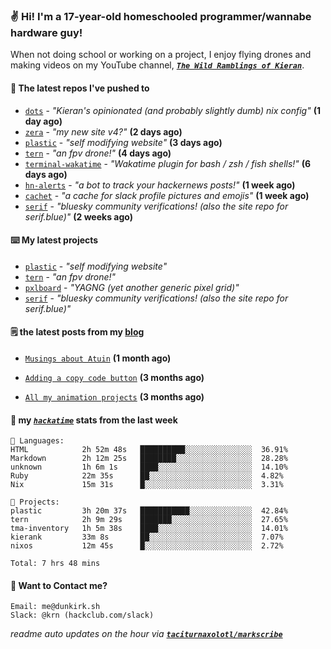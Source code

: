 ### ✌️ Hi! I'm a 17-year-old homeschooled programmer/wannabe hardware guy!

When not doing school or working on a project, I enjoy flying drones and making videos on my YouTube channel, [**_`The Wild Ramblings of Kieran`_**](https://youtube.com/@kieran.rambles).

#### 👷 The latest repos I've pushed to

- [`dots`](https://github.com/taciturnaxolotl/dots) - _"Kieran's opinionated (and probably slightly dumb) nix config"_ **(1 day ago)**
- [`zera`](https://github.com/taciturnaxolotl/zera) - _"my new site v4?"_ **(2 days ago)**
- [`plastic`](https://github.com/taciturnaxolotl/plastic) - _"self modifying website"_ **(3 days ago)**
- [`tern`](https://github.com/taciturnaxolotl/tern) - _"an fpv drone!"_ **(4 days ago)**
- [`terminal-wakatime`](https://github.com/hackclub/terminal-wakatime) - _"Wakatime plugin for bash / zsh / fish shells!"_ **(6 days ago)**
- [`hn-alerts`](https://github.com/taciturnaxolotl/hn-alerts) - _"a bot to track your hackernews posts!"_ **(1 week ago)**
- [`cachet`](https://github.com/taciturnaxolotl/cachet) - _"a cache for slack profile pictures and emojis"_ **(1 week ago)**
- [`serif`](https://github.com/taciturnaxolotl/serif) - _"bluesky community verifications! (also the site repo for serif.blue)"_ **(2 weeks ago)**

#### ⌨️ My latest projects

- [`plastic`](https://github.com/taciturnaxolotl/plastic) - _"self modifying website"_
- [`tern`](https://github.com/taciturnaxolotl/tern) - _"an fpv drone!"_
- [`pxlboard`](https://github.com/taciturnaxolotl/pxlboard) - _"YAGNG (yet another generic pixel grid)"_
- [`serif`](https://github.com/taciturnaxolotl/serif) - _"bluesky community verifications! (also the site repo for serif.blue)"_

#### 🗒️ the latest posts from my [blog](https://dunkirk.sh)

- [`Musings about Atuin`](https://dunkirk.sh/blog/atuin/) **(1 month ago)**

- [`Adding a copy code button`](https://dunkirk.sh/blog/adding-a-copy-button/) **(3 months ago)**

- [`All my animation projects`](https://dunkirk.sh/blog/my-animations/) **(3 months ago)**



#### 📡 my [_`hackatime`_](https://waka.hackclub.com) stats from the last week

```text
💾 Languages:
HTML            2h 52m 48s   ██████████░░░░░░░░░░░░░░░  36.91%
Markdown        2h 12m 25s   ████████░░░░░░░░░░░░░░░░░  28.28%
unknown         1h 6m 1s     ████░░░░░░░░░░░░░░░░░░░░░  14.10%
Ruby            22m 35s      ██░░░░░░░░░░░░░░░░░░░░░░░  4.82%
Nix             15m 31s      █░░░░░░░░░░░░░░░░░░░░░░░░  3.31%

💼 Projects:
plastic         3h 20m 37s   ███████████░░░░░░░░░░░░░░  42.84%
tern            2h 9m 29s    ███████░░░░░░░░░░░░░░░░░░  27.65%
tma-inventory   1h 5m 38s    ████░░░░░░░░░░░░░░░░░░░░░  14.01%
kierank         33m 8s       ██░░░░░░░░░░░░░░░░░░░░░░░  7.07%
nixos           12m 45s      █░░░░░░░░░░░░░░░░░░░░░░░░  2.72%

Total: 7 hrs 48 mins
```

#### 📮 Want to Contact me?

```text
Email: me@dunkirk.sh
Slack: @krn (hackclub.com/slack)
```

_readme auto updates on the hour via [**`taciturnaxolotl/markscribe`**](https://github.com/taciturnaxolotl/markscribe)_
